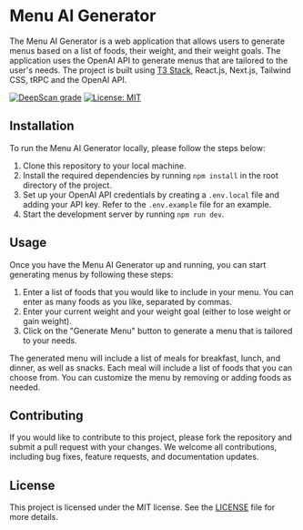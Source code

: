 # Menu AI Generator

The Menu AI Generator is a web application that allows users to generate menus based on a list of foods, their weight, and their weight goals. The application uses the OpenAI API to generate menus that are tailored to the user's needs. The project is built using [T3 Stack](https://create.t3.gg/), React.js, Next.js, Tailwind CSS, tRPC and the OpenAI API.

[![DeepScan grade](https://deepscan.io/api/teams/21123/projects/24543/branches/757838/badge/grade.svg)](https://deepscan.io/dashboard#view=project&tid=21123&pid=24543&bid=757838)
[![License: MIT](https://img.shields.io/badge/License-MIT-yellow.svg)](https://opensource.org/licenses/MIT)

## Installation

To run the Menu AI Generator locally, please follow the steps below:

1. Clone this repository to your local machine.
2. Install the required dependencies by running `npm install` in the root directory of the project.
3. Set up your OpenAI API credentials by creating a `.env.local` file and adding your API key. Refer to the `.env.example` file for an example.
4. Start the development server by running `npm run dev`.

## Usage

Once you have the Menu AI Generator up and running, you can start generating menus by following these steps:

1. Enter a list of foods that you would like to include in your menu. You can enter as many foods as you like, separated by commas.
2. Enter your current weight and your weight goal (either to lose weight or gain weight).
3. Click on the "Generate Menu" button to generate a menu that is tailored to your needs.

The generated menu will include a list of meals for breakfast, lunch, and dinner, as well as snacks. Each meal will include a list of foods that you can choose from. You can customize the menu by removing or adding foods as needed.

## Contributing

If you would like to contribute to this project, please fork the repository and submit a pull request with your changes. We welcome all contributions, including bug fixes, feature requests, and documentation updates.

## License

This project is licensed under the MIT license. See the [LICENSE](https://github.com/alexarevalo9/menu-ai/blob/main/LICENSE) file for more details.
